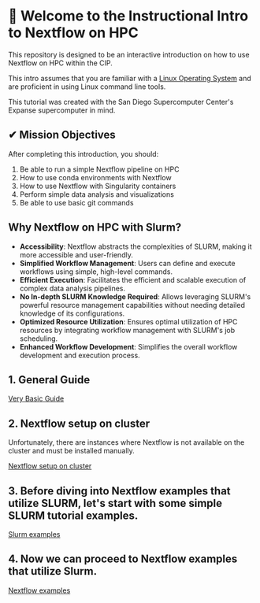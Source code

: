# 👋 Welcome to the Instructional Intro to Nextflow on HPC
This repository is designed to be an interactive introduction on how to use Nextflow on HPC within the CIP.



This intro assumes that you are familiar with a <a href="https://en.wikipedia.org/wiki/Linux" target="_blank">Linux Operating System</a> and are proficient in using Linux command line tools.


This tutorial was created with the San Diego Supercomputer Center's Expanse supercomputer in mind.


## ✔ Mission Objectives
After completing this introduction, you should:
1. Be able to run a simple Nextflow pipeline on HPC
2. How to use conda environments with Nextflow
3. How to use Nextflow with Singularity containers
4. Perform simple data analysis and visualizations 
5. Be able to use basic git commands

## Why Nextflow on HPC with Slurm?

- **Accessibility**: Nextflow abstracts the complexities of SLURM, making it more accessible and user-friendly.
- **Simplified Workflow Management**: Users can define and execute workflows using simple, high-level commands.
- **Efficient Execution**: Facilitates the efficient and scalable execution of complex data analysis pipelines.
- **No In-depth SLURM Knowledge Required**: Allows leveraging SLURM's powerful resource management capabilities without needing detailed knowledge of its configurations.
- **Optimized Resource Utilization**: Ensures optimal utilization of HPC resources by integrating workflow management with SLURM's job scheduling.
- **Enhanced Workflow Development**: Simplifies the overall workflow development and execution process.



## 1. General Guide

[Very Basic Guide](basic_guide.md)


## 2. Nextflow setup on cluster

Unfortunately, there are instances where Nextflow is not available on the cluster and must be installed manually.

[Nextflow setup on cluster](nextflow_setup.md)

## 3. Before diving into Nextflow examples that utilize SLURM, let's start with some simple SLURM tutorial examples.

[Slurm examples](./examples/basic_slurm/README.md)

## 4. Now we can proceed to Nextflow examples that utilize Slurm.

[Nextflow examples](./examples/nextflow_slurm/README.md)
